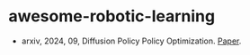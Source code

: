 # awesome-robotic-learning
- arxiv, 2024, 09, Diffusion Policy Policy Optimization. [Paper](https://arxiv.org/abs/2409.00588).
